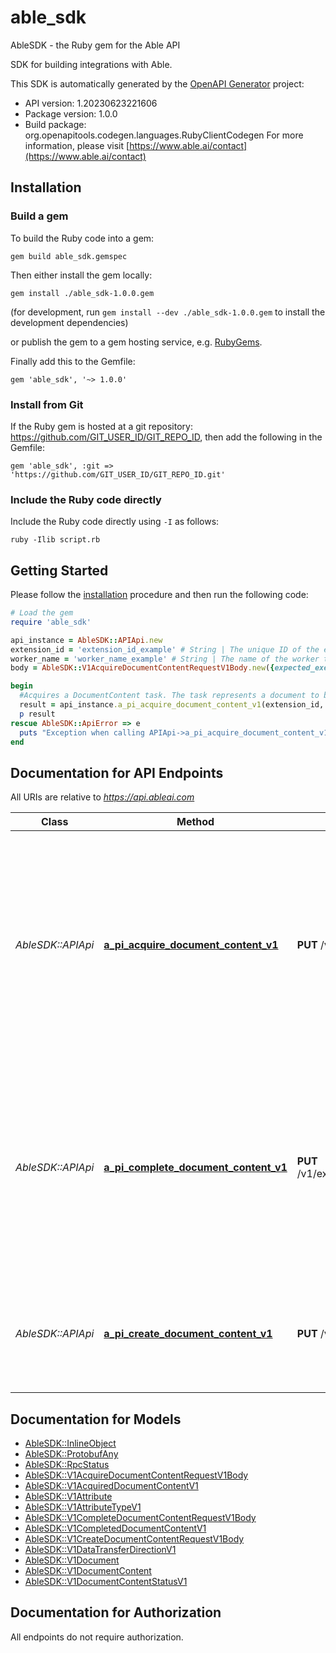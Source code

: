 # able_sdk

AbleSDK - the Ruby gem for the Able API

SDK for building integrations with Able.

This SDK is automatically generated by the [OpenAPI Generator](https://openapi-generator.tech) project:

- API version: 1.20230623221606
- Package version: 1.0.0
- Build package: org.openapitools.codegen.languages.RubyClientCodegen
For more information, please visit [https://www.able.ai/contact](https://www.able.ai/contact)

## Installation

### Build a gem

To build the Ruby code into a gem:

```shell
gem build able_sdk.gemspec
```

Then either install the gem locally:

```shell
gem install ./able_sdk-1.0.0.gem
```

(for development, run `gem install --dev ./able_sdk-1.0.0.gem` to install the development dependencies)

or publish the gem to a gem hosting service, e.g. [RubyGems](https://rubygems.org/).

Finally add this to the Gemfile:

    gem 'able_sdk', '~> 1.0.0'

### Install from Git

If the Ruby gem is hosted at a git repository: https://github.com/GIT_USER_ID/GIT_REPO_ID, then add the following in the Gemfile:

    gem 'able_sdk', :git => 'https://github.com/GIT_USER_ID/GIT_REPO_ID.git'

### Include the Ruby code directly

Include the Ruby code directly using `-I` as follows:

```shell
ruby -Ilib script.rb
```

## Getting Started

Please follow the [installation](#installation) procedure and then run the following code:

```ruby
# Load the gem
require 'able_sdk'

api_instance = AbleSDK::APIApi.new
extension_id = 'extension_id_example' # String | The unique ID of the extension.
worker_name = 'worker_name_example' # String | The name of the worker that will process the task.
body = AbleSDK::V1AcquireDocumentContentRequestV1Body.new({expected_execution_duration: 'expected_execution_duration_example'}) # V1AcquireDocumentContentRequestV1Body | 

begin
  #Acquires a DocumentContent task. The task represents a document to be processed and once acquired, should be processed within the expected execution time. If the task is not completed within the expected time, it will be made available for acquisition by other workers.
  result = api_instance.a_pi_acquire_document_content_v1(extension_id, worker_name, body)
  p result
rescue AbleSDK::ApiError => e
  puts "Exception when calling APIApi->a_pi_acquire_document_content_v1: #{e}"
end

```

## Documentation for API Endpoints

All URIs are relative to *https://api.ableai.com*

Class | Method | HTTP request | Description
------------ | ------------- | ------------- | -------------
*AbleSDK::APIApi* | [**a_pi_acquire_document_content_v1**](docs/APIApi.md#a_pi_acquire_document_content_v1) | **PUT** /v1/extensions/{extensionId}/documentContentQueue/{workerName}/acquire | Acquires a DocumentContent task. The task represents a document to be processed and once acquired, should be processed within the expected execution time. If the task is not completed within the expected time, it will be made available for acquisition by other workers.
*AbleSDK::APIApi* | [**a_pi_complete_document_content_v1**](docs/APIApi.md#a_pi_complete_document_content_v1) | **PUT** /v1/extensions/{extensionId}/documentContentQueue/{workerName}/complete/{documentContentId} | Completes a DocumentContent task. The task should be marked as complete after successful processing or if an error occurs during processing. If completed successfully, any extracted document attributes should be included in the completion request.
*AbleSDK::APIApi* | [**a_pi_create_document_content_v1**](docs/APIApi.md#a_pi_create_document_content_v1) | **PUT** /v1/extensions/{extensionId}/documentContent | Creates a new DocumentContent. The DocumentContent represents a document from an external system that needs to be processed.


## Documentation for Models

 - [AbleSDK::InlineObject](docs/InlineObject.md)
 - [AbleSDK::ProtobufAny](docs/ProtobufAny.md)
 - [AbleSDK::RpcStatus](docs/RpcStatus.md)
 - [AbleSDK::V1AcquireDocumentContentRequestV1Body](docs/V1AcquireDocumentContentRequestV1Body.md)
 - [AbleSDK::V1AcquiredDocumentContentV1](docs/V1AcquiredDocumentContentV1.md)
 - [AbleSDK::V1Attribute](docs/V1Attribute.md)
 - [AbleSDK::V1AttributeTypeV1](docs/V1AttributeTypeV1.md)
 - [AbleSDK::V1CompleteDocumentContentRequestV1Body](docs/V1CompleteDocumentContentRequestV1Body.md)
 - [AbleSDK::V1CompletedDocumentContentV1](docs/V1CompletedDocumentContentV1.md)
 - [AbleSDK::V1CreateDocumentContentRequestV1Body](docs/V1CreateDocumentContentRequestV1Body.md)
 - [AbleSDK::V1DataTransferDirectionV1](docs/V1DataTransferDirectionV1.md)
 - [AbleSDK::V1Document](docs/V1Document.md)
 - [AbleSDK::V1DocumentContent](docs/V1DocumentContent.md)
 - [AbleSDK::V1DocumentContentStatusV1](docs/V1DocumentContentStatusV1.md)


## Documentation for Authorization

 All endpoints do not require authorization.

